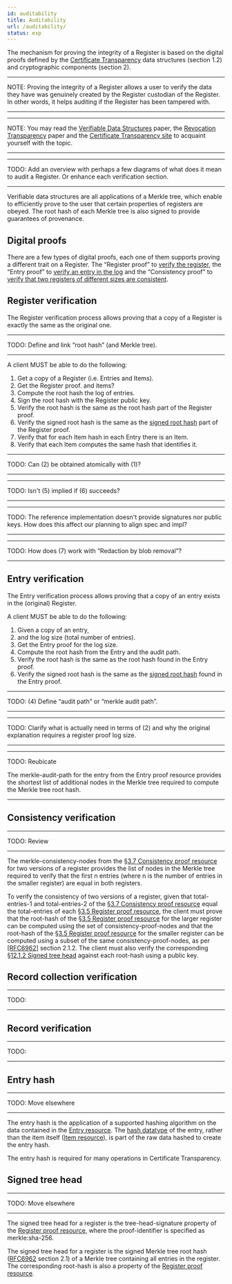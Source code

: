 ```yaml
---
id: auditability
title: Auditability
url: /auditability/
status: exp
---
```


The mechanism for proving the integrity of a Register is based on the digital
proofs defined by the [Certificate Transparency](@rfc6962) data structures
(section 1.2) and cryptographic components (section 2).

***
NOTE: Proving the integrity of a Register allows a user to verify the data they have
was genuinely created by the Register custodian of the Register. In other
words, it helps auditing if the Register has been tampered with.
***

***
NOTE: You may read the [Verifiable Data Structures](https://github.com/google/trillian/blob/master/docs/VerifiableDataStructures.pdf) paper,
 the [Revocation Transparency](https://github.com/google/trillian/blob/master/docs/RevocationTransparency.pdf) paper and
the [Certificate Transparency site](https://www.certificate-transparency.org/)
to acquaint yourself with the topic.
***

***
TODO: Add an overview with perhaps a few diagrams of what does it mean to
audit a Register. Or enhance each verification section.
***

Verifiable data structures are all applications of a Merkle tree, which enable
to efficiently prove to the user that certain properties of registers are
obeyed. The root hash of each Merkle tree is also signed to provide guarantees
of provenance.


## Digital proofs

There are a few types of digital proofs, each one of them supports proving a
different trait on a Register. The “Register proof” to [verify the
register](#register-verification), the “Entry proof” to [verify an entry in
the log](#entry-verification) and the “Consistency proof” to [verify that two
registers of different sizes are consistent](#consistency-verification).


## Register verification

The Register verification process allows proving that a copy of a Register is
exactly the same as the original one.

***
TODO: Define and link “root hash” (and Merkle tree).
***

A client MUST be able to do the following:

1. Get a copy of a Register (i.e. Entries and Items).
2. Get the Register proof.
   and items?
3. Compute the root hash the log of entries.
4. Sign the root hash with the Register public key.
5. Verify the root hash is the same as the root hash part of the Register
   proof.
6. Verify the signed root hash is the same as the [signed root
   hash](#signed-tree-head) part of the Register proof.
7. Verify that for each Item hash in each Entry there is an Item.
8. Verify that each Item computes the same hash that identifies it.

***
TODO: Can (2) be obtained atomically with (1)?
***

***
TODO: Isn't (5) implied if (6) succeeds?
***

***
TODO: The reference implementation doesn't provide signatures nor public keys.
How does this affect our planning to align spec and impl?
***

***
TODO: How does (7) work with “Redaction by blob removal”?
***


## Entry verification

The Entry verification process allows proving that a copy of an entry exists in
the (original) Register.

A client MUST be able to do the following:

1. Given a copy of an entry,
2. and the log size (total number of entries).
3. Get the Entry proof for the log size.
4. Compute the root hash from the Entry and the audit path.
5. Verify the root hash is the same as the root hash found in the Entry proof.
6. Verify the signed root hash is the same as the [signed root
   hash](#signed-tree-head) found in the Entry proof.

***
TODO: (4) Define “audit path” or “merkle audit path”.
***

***
TODO: Clarify what is actually need in terms of (2) and why the original
explanation requires a register proof log size.
***

***
TODO: Reubicate

The merkle-audit-path for the entry from the Entry proof resource provides the
shortest list of additional nodes in the Merkle tree required to compute the
Merkle tree root hash.
***


## Consistency verification

***
TODO: Review
***

The merkle-consistency-nodes from the <a
href="#consistency-proof-resource">§3.7 Consistency proof resource</a> for two
versions of a register provides the list of nodes in the Merkle tree required
to verify that the first n entries (where n is the number of entries in the
smaller register) are equal in both registers.

To verify the consistency of two versions of a register, given that
total-entries-1 and total-entries-2 of the <a
href="#consistency-proof-resource">§3.7 Consistency proof resource</a> equal
the total-entries of each <a href="#register-proof-resource">§3.5 Register
proof resource</a>, the client must prove that the root-hash of the <a
href="#register-proof-resource">§3.5 Register proof resource</a> for the
larger register can be computed using the set of consistency-proof-nodes and
that the root-hash of the <a href="#register-proof-resource">§3.5 Register
proof resource</a> for the smaller register can be computed using a subset of
the same consistency-proof-nodes, as per <a data-link-type="biblio"
href="#biblio-rfc6962">[RFC6962]</a> section 2.1.2. The client must also
verify the corresponding <a href="#signed-tree-head">§12.1.2 Signed tree
head</a> against each root-hash using a public key.

## Record collection verification

***
TODO:
***

## Record verification

***
TODO:
***


## Entry hash

***
TODO: Move elsewhere
***

The entry hash is the application of a supported hashing algorithm on the data
contained in the [Entry resource](/resources/entry-resource/). The [hash
datatype](/datatypes/hash/) of the entry, rather than the item itself ([Item
resource](/resources/item-resource/)), is part of the raw data hashed to
create the entry hash.

The entry hash is required for many operations in Certificate Transparency.

## Signed tree head

***
TODO: Move elsewhere
***


The signed tree head for a register is the tree-head-signature property of the
[Register proof resource](/resources/register-proof-resource/), where the
proof-identifier is specified as merkle:sha-256.

The signed tree head for a register is the signed Merkle tree root hash
([RFC6962](@rfc6962) section 2.1) of a Merkle tree containing all entries
in the register. The corresponding root-hash is also a property of the
[Register proof resource](/resources/register-proof-resource/).


